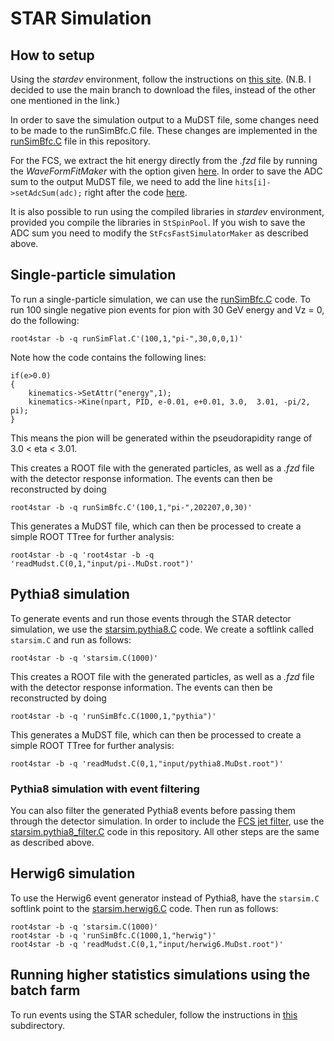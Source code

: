# STAR Simulation

How to setup
------------
Using the <i>stardev</i> environment, follow the instructions on [this site](https://www.star.bnl.gov/protected/spin/akio/fcs/howto_MC_github.html). (N.B. I decided to use the main branch to download the files, instead of the other one mentioned in the link.)

In order to save the simulation output to a MuDST file, some changes need to be made to the runSimBfc.C file. These changes are implemented in the [runSimBfc.C](runSimBfc.C) file in this repository.

For the FCS, we extract the hit energy directly from the <i>.fzd</i> file by running the <i>WaveFormFitMaker</i> with the option given [here](https://github.com/star-bnl/star-sw/blob/main/StRoot/StFcsWaveformFitMaker/StFcsWaveformFitMaker.cxx#L475). In order to save the ADC sum to the output MuDST file, we need to add the line ```hits[i]->setAdcSum(adc);``` right after the code [here](https://github.com/star-bnl/star-sw/blob/main/StRoot/StFcsFastSimulatorMaker/StFcsFastSimulatorMaker.cxx#L323).

It is also possible to run using the compiled libraries in <i>stardev</i> environment, provided you compile the libraries in ```StSpinPool```. If you wish to save the ADC sum you need to modify the ```StFcsFastSimulatorMaker``` as described above.

Single-particle simulation
--------------------------
To run a single-particle simulation, we can use the [runSimBfc.C](runSimBfc.C) code. To run 100 single negative pion events for pion with 30 GeV energy and Vz = 0, do the following:
```
root4star -b -q runSimFlat.C'(100,1,"pi-",30,0,0,1)'
```
Note how the code contains the following lines:
```
if(e>0.0)
{
	kinematics->SetAttr("energy",1);
	kinematics->Kine(npart, PID, e-0.01, e+0.01, 3.0,  3.01, -pi/2, pi);
}
```
This means the pion will be generated within the pseudorapidity range of 3.0 < eta < 3.01.

This creates a ROOT file with the generated particles, as well as a <i>.fzd</i> file with the detector response information. The events can then be reconstructed by doing
```
root4star -b -q runSimBfc.C'(100,1,"pi-",202207,0,30)'
```
This generates a MuDST file, which can then be processed to create a simple ROOT TTree for further analysis:
```
root4star -b -q 'root4star -b -q 'readMudst.C(0,1,"input/pi-.MuDst.root")'
```

Pythia8 simulation
------------------
To generate events and run those events through the STAR detector simulation, we use the [starsim.pythia8.C](starsim.pythia8.C) code. We create a softlink called ```starsim.C``` and run as follows:
```
root4star -b -q 'starsim.C(1000)'
```
This creates a ROOT file with the generated particles, as well as a <i>.fzd</i> file with the detector response information. The events can then be reconstructed by doing
```
root4star -b -q 'runSimBfc.C(1000,1,"pythia")'
```
This generates a MuDST file, which can then be processed to create a simple ROOT TTree for further analysis:
```
root4star -b -q 'readMudst.C(0,1,"input/pythia8.MuDst.root")'
```

### Pythia8 simulation with event filtering
You can also filter the generated Pythia8 events before passing them through the detector simulation. In order to include the [FCS jet filter](https://github.com/star-bnl/star-sw/blob/main/StRoot/StarGenerator/FILT/FcsJetFilter.cxx), use the [starsim.pythia8_filter.C](starsim.pythia8_filter.C) code in this repository. All other steps are the same as described above.

Herwig6 simulation
------------------
To use the Herwig6 event generator instead of Pythia8, have the ```starsim.C``` softlink point to the [starsim.herwig6.C](starsim.herwig6.C) code. Then run as follows:
```
root4star -b -q 'starsim.C(1000)'
root4star -b -q 'runSimBfc.C(1000,1,"herwig")'
root4star -b -q 'readMudst.C(0,1,"input/herwig6.MuDst.root")'
```

Running higher statistics simulations using the batch farm
-----------------------------------------------------------
To run events using the STAR scheduler, follow the instructions in [this](job_submission) subdirectory.
